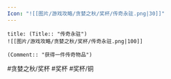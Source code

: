 ```yaml
---
Icon: "![[图片/游戏攻略/贪婪之秋/奖杯/传奇永驻.png|30]]"
---
```

```ad-common-bronze-trophy
title: (Title:: "传奇永驻")
![[图片/游戏攻略/贪婪之秋/奖杯/传奇永驻.png|100]]

(Comment:: "获得一件传奇物品")
```

#贪婪之秋/奖杯 #奖杯 #奖杯/铜
